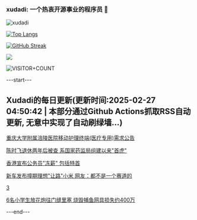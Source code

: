 ### xudadi: 一个热衷开源事业的程序员 👋

![xudadi](https://github-readme-stats-git-masterorgs-github-readme-stats-team.vercel.app/api?username=xudadi)

[![Top Langs](https://github-readme-stats.vercel.app/api/top-langs/?username=xudadi)](https://github.com/anuraghazra/github-readme-stats)

[![GitHub Streak](https://streak-stats.demolab.com?user=xudadi&locale=zh_Hans)](https://git.io/streak-stats)

![](https://raw.githubusercontent.com/xudadi/xudadi/main/assets/github-contribution-grid-snake.svg)

![VISITOR+COUNT](https://komarev.com/ghpvc/?username=xudadi&label=VISITOR+COUNT)


---start---

## Xudadi的每日更新(更新时间:2025-02-27 04:50:42 | 本部分通过Github Actions抓取RSS自动更新, 无意中实现了自动刷绿墙...)

[重庆大学附属涪陵医院移动护理终端(医疗专用)需求公告](https://www.gongkaoleida.com/article/2302053)

[陈时飞退休两年后被查 系国家药监局组建以来"首虎"](https://m.163.com/news/article/JPAV34C405129QAF.html)

[香港宣布公务员"冻薪" 包括特首](https://m.163.com/news/article/JPAUJQHU0001899N.html)

[新车发布撞期理想"让路"小米 网友：都不是一个赛道的](https://m.163.com/news/article/JPATATDR0519DFFO.html)

[3](https://m.163.com/touch/news/sub/domestic)

[6名小学生放花炮往门缝里塞 烧毁捕鱼网具损失约400万](https://m.163.com/news/article/JPARUENP05561G0D.html)

---end---
